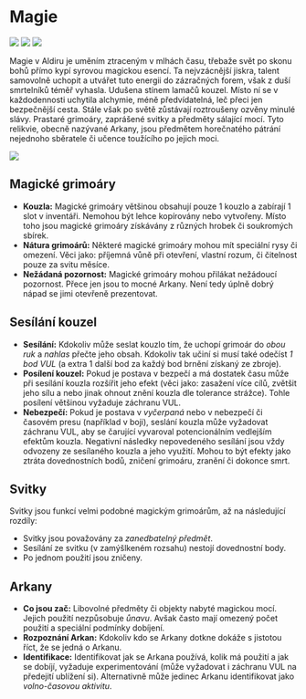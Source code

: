 # Magie

<img src="/assets/sep_line.png"/>

<img src="/assets/Magic.webp"/>

<img src="/assets/sep_line.png"/>

Magie v Aldiru je uměním ztraceným v mlhách času, třebaže svět po skonu bohů přímo kypí syrovou magickou esencí. Ta nejvzácnější jiskra, talent samovolně uchopit a utvářet tuto energii do zázračných forem, však z duší smrtelníků téměř vyhasla. Udušena stínem lamačů kouzel. Místo ní se v každodennosti uchytila alchymie, méně předvídatelná, leč přeci jen bezpečnější cesta. Stále však po světě zůstávají roztroušeny ozvěny minulé slávy. Prastaré grimoáry, zaprášené svitky a předměty sálající mocí. Tyto relikvie, obecně nazývané Arkany, jsou předmětem horečnatého pátrání nejednoho sběratele či učence toužícího po jejich moci.

<img src="/assets/sep_line.png"/>

## Magické grimoáry

- **Kouzla:** Magické grimoáry většinou obsahují pouze 1 kouzlo a zabírají 1 slot v inventáři. Nemohou být lehce kopírovány nebo vytvořeny. Místo toho jsou magické grimoáry získávány z různých hrobek či soukromých sbírek.
- **Nátura grimoárů:** Některé magické grimoáry mohou mít speciální rysy či omezení. Věci jako: příjemná vůně při otevření, vlastní rozum, či čitelnost pouze za svitu měsíce.
- **Nežádaná pozornost:** Magické grimoáry mohou přilákat nežádoucí pozornost. Přece jen jsou to mocné Arkany. Není tedy úplně dobrý nápad se jimi otevřeně prezentovat.

## Sesílání kouzel

- **Sesílání:** Kdokoliv může seslat kouzlo tím, že uchopí grimoár do *obou ruk* a *nahlas* přečte jeho obsah. Kdokoliv tak učiní si musí také odečíst *1 bod VUL* (a extra 1 další bod za každý bod brnění získaný ze zbroje).
- **Posílení kouzel:** Pokud je postava v bezpečí a má dostatek času může při sesílání kouzla rozšířit jeho efekt (věci jako: zasažení více cílů, zvětšit jeho sílu a nebo jinak ohnout znění kouzla dle tolerance strážce). Tohle posílení většinou vyžaduje záchranu VUL.
- **Nebezpečí:** Pokud je postava v *vyčerpaná* nebo v nebezpečí či časovém presu (například v boji), seslání kouzla může vyžadovat záchranu VUL, aby se čarující vyvaroval potencionálním vedlejším efektům kouzla. Negativní následky nepovedeného sesílání jsou vždy odvozeny ze sesílaného kouzla a jeho využití. Mohou to být efekty jako ztráta dovednostních bodů, zničení grimoáru, zranění či dokonce smrt.

## Svitky 

Svitky jsou funkcí velmi podobné magickým grimoárům, až na následující rozdíly:

- Svitky jsou považovány za *zanedbatelný předmět*.
- Sesílání ze svitku (v zamýšlkeném rozsahu) nestojí dovednostní body.
- Po jednom použití jsou zničeny.

## Arkany

- **Co jsou zač:** Libovolné předměty či objekty nabyté magickou mocí. Jejich použití nezpůsobuje *ůnavu*. Avšak často mají omezený počet použití a speciální podmínky dobíjení.
- **Rozpoznání Arkan:** Kdokoliv kdo se Arkany dotkne dokáže s jistotou říct, že se jedná o Arkanu.
- **Identifikace:** Identifikovat jak se Arkana používá, kolik má použití a jak se dobíjí, vyžaduje experimentování (může vyžadovat i záchranu VUL na předejití ublížení si). Alternativně může jedinec Arkanu identifikovat jako *volno-časovou aktivitu*.
